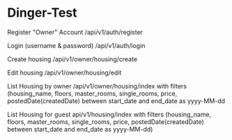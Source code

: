# Dinger-Test
Register "Owner" Account /api/v1/auth/register

Login (username & password) /api/v1/auth/login

Create housing /api/v1/owner/housing/create

Edit housing /api/v1/owner/housing/edit

List Housing by owner /api/v1/owner/housing/index with filters (housing_name, floors, master_rooms, single_rooms, price, postedDate(createdDate) between start_date and end_date as yyyy-MM-dd

List Housing for guest api/v1/housing/index with filters (housing_name, floors, master_rooms, single_rooms, price, postedDate(createdDate) between start_date and end_date as yyyy-MM-dd)
